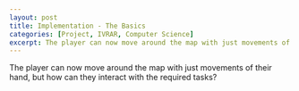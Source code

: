 ```yaml
---
layout: post
title: Implementation - The Basics
categories: [Project, IVRAR, Computer Science]
excerpt: The player can now move around the map with just movements of their hand, but how can they interact with the required tasks?
---
```


The player can now move around the map with just movements of their hand, but how can they interact with the required tasks?
